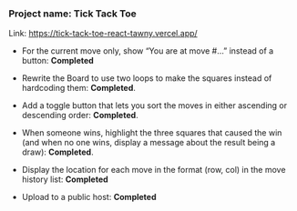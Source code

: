 ### Project name: Tick Tack Toe

Link: https://tick-tack-toe-react-tawny.vercel.app/

-   For the current move only, show “You are at move #…” instead of a button: **Completed**

-   Rewrite the Board to use two loops to make the squares instead of hardcoding them: **Completed**.

-   Add a toggle button that lets you sort the moves in either ascending or descending order: **Completed**.

-   When someone wins, highlight the three squares that caused the win (and when no one wins, display a message about the result being a draw): **Completed**.

-   Display the location for each move in the format (row, col) in the move history list: **Completed**

-   Upload to a public host: **Completed**
